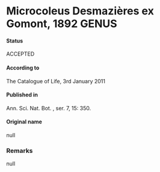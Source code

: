 # Microcoleus Desmazières ex Gomont, 1892 GENUS

#### Status
ACCEPTED

#### According to
The Catalogue of Life, 3rd January 2011

#### Published in
Ann. Sci. Nat. Bot. , ser. 7, 15: 350.

#### Original name
null

### Remarks
null